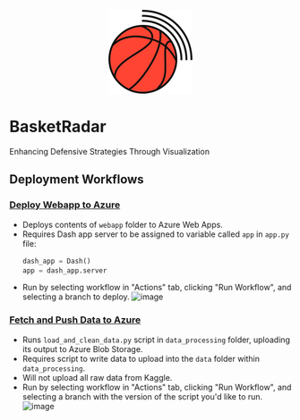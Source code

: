 <p align="center">
  <picture>
    <source media="(prefers-color-scheme: dark)" srcset="./assets/icon-dark.png">
    <img src="./assets/icon-light.png" width="150">
  </picture>
</p>

# BasketRadar

Enhancing Defensive Strategies Through Visualization 

## Deployment Workflows

### [Deploy Webapp to Azure](https://github.com/willcoughlin/basketradar/actions/workflows/deploy-webapp.yaml)

* Deploys contents of `webapp` folder to Azure Web Apps.
* Requires Dash app server to be assigned to variable called `app` in `app.py` file:
  ```python
  dash_app = Dash()
  app = dash_app.server
  ```
* Run by selecting workflow in "Actions" tab, clicking "Run Workflow", and selecting a branch to deploy.
  ![image](https://github.com/user-attachments/assets/ada31af2-8917-46f4-88bb-c2e3e4daa9cc)

### [Fetch and Push Data to Azure](https://github.com/willcoughlin/basketradar/actions/workflows/fetch-and-push-data.yaml)

* Runs `load_and_clean_data.py` script in `data_processing` folder, uploading its output to Azure Blob Storage.
* Requires script to write data to upload into the `data` folder within `data_processing`.
* Will not upload all raw data from Kaggle.
* Run by selecting workflow in "Actions" tab, clicking "Run Workflow", and selecting a branch with the version of the script you'd like to run.
  ![image](https://github.com/user-attachments/assets/7c0c6641-1601-4ed0-84ad-eeb30a845138)
